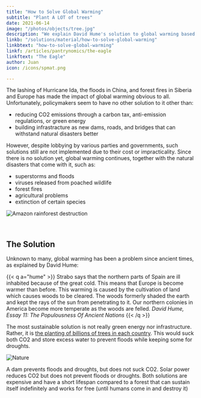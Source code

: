 ```yaml
---
title: "How to Solve Global Warming"
subtitle: "Plant A LOT of trees"
date: 2021-06-14
image: "/photos/objects/tree.jpg"
description: "We explain David Hume's solution to global warming based on his observations of climate patterns in ancient Europe"
linkb: "/solutions/material/how-to-solve-global-warming"
linkbtext: "how-to-solve-global-warming"
linkf: /articles/pantrynomics/the-eagle
linkftext: "The Eagle"
author: Juan
icon: /icons/spmat.png

---
```


The lashing of Hurricane Ida, the floods in China, and forest fires in Siberia and Europe has made the impact of global warming obvious to all. Unfortunately, policymakers seem to have no other solution to it other than:

- reducing CO2 emissions through a carbon tax, anti-emission regulations, or green energy 
- building infrastracture as new dams, roads, and bridges that can withstand natural disasters better

However, despite lobbying by various parties and governments, such solutions still are not implemented due to their cost or impracticality. Since there is no solution yet, global warming continues, together with the natural disasters that come with it, such as:

- superstorms and floods
- viruses released from poached wildlife
- forest fires
- agricultural problems
- extinction of certain species

![Amazon rainforest destruction](https://sorasystem.sirv.com/photos/amazon.jpg)

<br>

## The Solution

Unknown to many, global warming has been a problem since ancient times, as explained by David Hume:


{{< q a="hume" >}}
Strabo says that the northern parts of Spain are ill inhabited because of the great cold. This means that Europe is become warmer than before. This warming is caused by the cultivation of land which causes woods to be cleared. The woods formerly shaded the earth and kept the rays of the sun from penetrating to it. Our northern colonies in America become more temperate as the woods are felled. 
<cite>David Hume, Essay 11: The Populousness Of Ancient Nations</cite>
{{< /q >}}

<!-- But generally, cold is still much more severely felt both in North and South America, than in places under the same latitude in Europe. Columella affirmed that the disposition of the heavens was altered before his time, and that the air had become much milder and warmer. It caused many places to abound with vineyards and olive plantations. -->

The most sustainable solution is not really green energy nor infrastructure. Rather, it is [the planting of billions of trees in each country](https://www.nationalgeographic.com/environment/article/planting-trees-helps-fight-climate-change-but-we-need-billions-more-seedlings). This would suck both CO2 and store excess water to prevent floods while keeping some for droughts. 

![Nature](https://sorasystem.sirv.com/hero/kalikasan.jpg)

A dam prevents floods and droughts, but does not suck CO2. Solar power reduces CO2 but does not prevent floods or droughts. Both solutions are expensive and have a short lifespan compared to a forest that can sustain itself indefinitely and works for free (until humans come in and destroy it)

<!-- Unlike Milton Friedman’s system of taxing carbon which is arbitrary and complex (it violates Smith taxation maxims), Smith’s system would simply ban excessive carbon emissions which is similar to how Japan solved its pollution problem

in the 1970’s — by applying the moral duty of preserving society on the companies that pollute society.

But nowadays, because of the mercantile system, society’s interests are made subservient to business interests and so you have strange solutions like a ‘cap and trade’ and carbon tax. A pollution tax would be absurd like a poison tax — you are free to poison other people bit by bit as long as you can pay for it.

 -->
